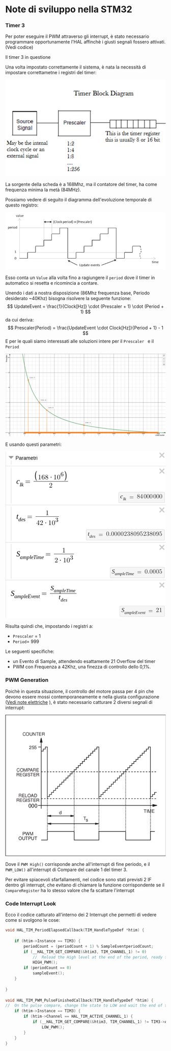 # Note di sviluppo nella STM32 

### Timer 3

Per poter eseguire il PWM attraverso gli interrupt, è stato necessario programmare opportunamente l'HAL affinchè i giusti segnali fossero attivati. (Vedi codice)

Il timer 3 in questione 

Una volta impostato correttamente il sistema, è nata la necessità di impostare correttametne i registri del timer:

![image-20210714140235094](00_noteImg/TimerCounterFlow.png)

La sorgente della scheda è a 168Mhz, ma il contatore del timer, ha come frequenza minima la metà (84MHz). 

Possiamo vedere di seguito il diagramma dell'evoluzione temporale di questo registro:

 ![timer-count-diagram](00_noteImg/timer-count-diagram.png)

Esso conta un `Value` alla volta fino a ragiungere il `period` dove il timer in automatico si resetta e ricomincia a contare.

Unendo i dati a nostra disposizione (86Mhz frequenza base, Periodo desiderato ~40Khz) bisogna risolvere la seguente funzione:
$$
UpdateEvent = \frac{1}{Clock[Hz]} \cdot (Prescaler + 1) \cdot (Period + 1)
$$
da cui deriva:
$$
Prescaler(Period) = \frac{UpdateEvent \cdot Clock[Hz]}{Period + 1} - 1
$$
E per le quali siamo interessati alle soluzioni intere per il `Prescaler ` e il `Period`

![SolutionInteger](00_noteImg/SolutionInteger.png)

E usando questi parametri:

![SolutionIntegerParam](00_noteImg/SolutionIntegerParam.png)

Risulta quindi che, impostando i registri a:

- `Prescaler` = 1
- `Period`= 999

Le seguenti specifiche:

-  un Evento di Sample, attendendo esattamente 21 Overflow del timer
- PWM con Frequenza a 42Khz, una finezza di controllo dello 0,1%.

### PWM Generation

Poichè in questa situazione, il controllo del motore passa per 4 pin che devono essere mossi contemporaneamente e nella giusta configurazione ([Vedi note  elettriche](/02_Eletronics/ElettronicNote.md) ), è stato necessario catturare 2 diversi segnali di interrupt:

![PWM-operation](00_noteImg/PWM-operation.png)

Dove il `PWM High()` corrisponde anche all'interrupt di fine periodo, e il `PWM_LOW()` all'interrupt di Compare del canale 1 del timer 3.

Per evitare spiacevoli sfarfallamenti, nel codice sono stati previsti 2 IF dentro gli interrupt, che evitano di chiamare la funzione corrispondente se il `CompareRegister` ha lo stesso valore che fa scattare l'interrupt

### Code Interrupt Look

Ecco il codice catturato all'interno dei 2 Interrupt che permetti di vedere come si svolgono le cose:

```c++
void HAL_TIM_PeriodElapsedCallback(TIM_HandleTypeDef *htim) {

	if (htim->Instance == TIM3) {
		periodCount = (periodCount + 1) % SampleEventperiodCount;
		if (__HAL_TIM_GET_COMPARE(&htim3, TIM_CHANNEL_1) != 0)
			//	Reload the High level at the end of the period, ready for new count
			HIGH_PWM();
		if (periodCount == 0)
			sampleEvent();
	}

}

void HAL_TIM_PWM_PulseFinishedCallback(TIM_HandleTypeDef *htim) {
//	On the pulse compare, change the state to LOW and wait the end of the period
	if (htim->Instance == TIM3) {
		if (htim->Channel == HAL_TIM_ACTIVE_CHANNEL_1) {
			if (__HAL_TIM_GET_COMPARE(&htim3, TIM_CHANNEL_1) != TIM3->ARR)
				LOW_PWM();
		}
	}
}
```

